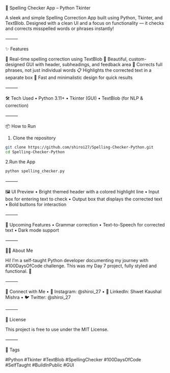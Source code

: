📝 Spelling Checker App – Python Tkinter

A sleek and simple Spelling Correction App built using Python, Tkinter, and TextBlob. Designed with a clean UI and a focus on functionality — it checks and corrects misspelled words or phrases instantly!

⸻

✨ Features

🎯 Real-time spelling correction using TextBlob
🎨 Beautiful, custom-designed GUI with header, subheadings, and feedback area
🧠 Corrects full phrases, not just individual words
📋 Highlights the corrected text in a separate box
🚀 Fast and minimalistic design for quick results

⸻

🛠️ Tech Used
	•	Python 3.11+
	•	Tkinter (GUI)
	•	TextBlob (for NLP & correction)

⸻

📦 How to Run

1. Clone the repository
   
```bash
git clone https://github.com/shiroi27/Spelling-Checker-Python.git
cd Spelling-Checker-Python
```

2.Run the App

```bash
python spelling_checker.py
```

⸻

🖼️ UI Preview
	•	Bright themed header with a colored highlight line
	•	Input box for entering text to check
	•	Output box that displays the corrected text
	•	Bold buttons for interaction

⸻

🔮 Upcoming Features
	•	Grammar correction
	•	Text-to-Speech for corrected text
	•	Dark mode support

⸻

👨‍💻 About Me

Hi! I’m a self-taught Python developer documenting my journey with #100DaysOfCode challenge.
This was my Day 7 project, fully styled and functional. 💪

⸻

🔗 Connect with Me
	•	📸 Instagram: @shiroi_27
	•	💼 LinkedIn: Shwet Kaushal Mishra
	•	🐦 Twitter: @shiroi_27

⸻

📜 License

This project is free to use under the MIT License.

⸻

📌 Tags

#Python #Tkinter #TextBlob #SpellingChecker #100DaysOfCode #SelfTaught #BuildInPublic #GUI
